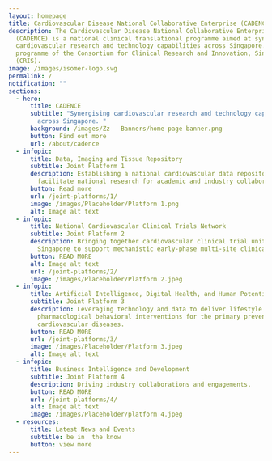```yaml
---
layout: homepage
title: Cardiovascular Disease National Collaborative Enterprise (CADENCE)
description: The Cardiovascular Disease National Collaborative Enterprise
  (CADENCE) is a national clinical translational programme aimed at synergising
  cardiovascular research and technology capabilities across Singapore. It is a
  programme of the Consortium for Clinical Research and Innovation, Singapore
  (CRIS).
image: /images/isomer-logo.svg
permalink: /
notification: ""
sections:
  - hero:
      title: CADENCE
      subtitle: "Synergising cardiovascular research and technology capabilities
        across Singapore. "
      background: /images/Zz   Banners/home page banner.png
      button: Find out more
      url: /about/cadence
  - infopic:
      title: Data, Imaging and Tissue Repository
      subtitle: Joint Platform 1
      description: Establishing a national cardiovascular data repository to
        facilitate national research for academic and industry collaborators.
      button: Read more
      url: /joint-platforms/1/
      image: /images/Placeholder/Platform 1.png
      alt: Image alt text
  - infopic:
      title: National Cardiovascular Clinical Trials Network
      subtitle: Joint Platform 2
      description: Bringing together cardiovascular clinical trial units across
        Singapore to support mechanistic early-phase multi-site clinical trials.
      button: READ MORE
      alt: Image alt text
      url: /joint-platforms/2/
      image: /images/Placeholder/Platform 2.jpeg
  - infopic:
      title: Artificial Intelligence, Digital Health, and Human Potential
      subtitle: Joint Platform 3
      description: Leveraging technology and data to deliver lifestyle and
        pharmacological behavioral interventions for the primary prevention of
        cardiovascular diseases.
      button: READ MORE
      url: /joint-platforms/3/
      image: /images/Placeholder/Platform 3.jpeg
      alt: Image alt text
  - infopic:
      title: Business Intelligence and Development
      subtitle: Joint Platform 4
      description: Driving industry collaborations and engagements.
      button: READ MORE
      url: /joint-platforms/4/
      alt: Image alt text
      image: /images/Placeholder/platform 4.jpeg
  - resources:
      title: Latest News and Events
      subtitle: be in  the know
      button: view more
---
```

